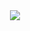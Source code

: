 <div align="center">
  <a href="https://github.com/NBprojekt">
    <img src="https://github-readme-stats.vercel.app/api?username=nbprojekt&count_private=true&bg_color=90,667eea,764ba2&title_color=fff&text_color=fff" />
  </a>
</div>

<!--
My gradient: #667eea → #764ba2
-->
